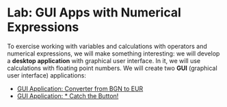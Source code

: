 # Lab: GUI Apps with Numerical Expressions

To exercise working with variables and calculations with operators and numerical expressions, we will make something interesting: we will develop a **desktop application** with graphical user interface. In it, we will use calculations with floating point numbers. We will create two **GUI** (graphical user interface) applications:

* [GUI Application: Converter from BGN to EUR](bgn-to-eur-converter/bgn-to-eur-converter.md)
* [GUI Application: \* Catch the Button!](catch-the-button/catch-the-button.md)
